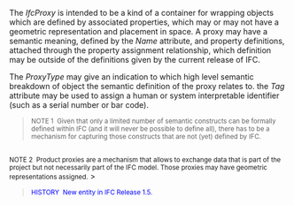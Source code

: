 The _IfcProxy_ is intended to be a kind of a container for wrapping objects which are defined by associated properties, which may or may not have a geometric representation and placement in space. A proxy may have a semantic meaning, defined by the _Name_ attribute, and property definitions, attached through the property assignment relationship, which definition may be outside of the definitions given by the current release of IFC.

The _ProxyType_ may give an indication to which high level semantic breakdown of object the semantic definition of the proxy relates to. the _Tag_ attribute may be used to assign a human or system interpretable identifier (such as a serial number or bar code).

> <small>NOTE 1&nbsp; Given that only a
limited number of semantic constructs can be formally defined within
IFC (and it will never be possible to define all), there has to be a
mechanism for capturing those constructs that are not (yet) defined by
IFC. <br>
  <br>
NOTE 2&nbsp; Product proxies are a
mechanism that allows to exchange data that is part of the project but
not necessarily part of the IFC model. Those proxies may have geometric
representations assigned.</small>
> 


> <small><font color="#0000ff">HISTORY&nbsp;
New entity in IFC Release 1.5. </font></small>